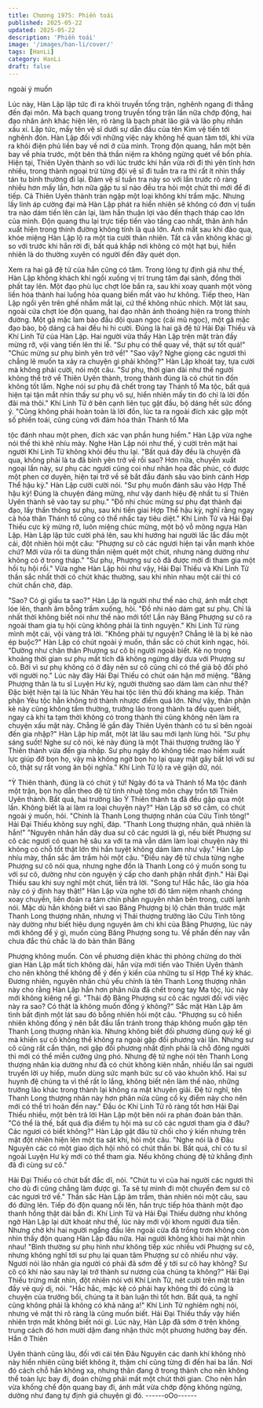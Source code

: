```yaml
---
title: Chương 1975: Phiền toái
published: 2025-05-22
updated: 2025-05-22
description: 'Phiền toái'
image: '/images/han-li/cover/'
tags: [HanLi]
category: HanLi
draft: false
---
```


ngoài ý muốn

Lúc này, Hàn Lập lập tức đi ra khỏi truyền tống trận, nghênh
ngang đi thẳng đến đại môn. Mà bạch quang trong truyền tống
trận lần nữa chớp động, hai đạo nhân ảnh khác hiện lên, rõ ràng
là bạch phát lão giả và lão phụ nhân xấu xí. Lập tức, mấy tên vệ
sĩ dưới sự dẫn đầu của tên Kim vệ tiến tới nghênh đón.
Hàn Lập đối với những việc này không hề quan tâm tới, khi vừa
ra khỏi điện phủ liền bay về nơi ở của mình. Trong độn quang,
hắn một bên bay về phía trước, một bên thả thần niệm ra không
ngừng quét về bốn phía.
Hiện tại, Thiên Uyên thành so với lúc trước khi hắn vừa rời đi thì
yên tĩnh hơn nhiều, trong thành ngoại trừ từng đội vệ sĩ đi tuần tra
ra thì rất ít nhìn thấy tán tu bình thường đi lại. Đám vệ sĩ tuần tra
này so với lần trước rõ ràng nhiều hơn mấy lần, hơn nữa gặp tu
sĩ nào đều tra hỏi một chút thì mới để đi tiếp.
Cả Thiên Uyên thành tràn ngập một loại không khí trầm mặc.
Nhưng lấy linh áp cường đại mà Hàn Lập phát ra hiển nhiên sẽ
không có đơn vị tuần tra nào dám tiến lên cản lại, làm hắn thuận
lợi vào đến thạch tháp cao lớn của mình. Độn quang thu lại trực
tiếp tiến vào tầng cao nhất, thân ảnh hắn xuất hiện trong thính
đường không tính là quá lớn.
Ánh mắt sau khi đảo qua, khóe miệng Hàn Lập lộ ra một tia cười
thản nhiên.
Tất cả vẫn không khác gì so với trước khi hắn rời đi, bất quá khắp
nơi không có một hạt bụi, hiển nhiên là do thường xuyên có người
đến đây quét dọn.

Xem ra hai gã đệ tử của hắn cũng có tâm.
Trong lòng tự định giá như thế, Hàn Lập không khách khí ngồi
xuống vị trí trung tâm đại sảnh, đồng thời phất tay lên. Một đạo
phù lục chợt lóe bắn ra, sau khi xoay quanh một vòng liền hóa
thành hai luồng hỏa quang biến mất vào hư không.
Tiếp theo, Hàn Lập ngồi yên trên ghế nhắm mắt lại, cứ thế không
nhúc nhích.
Một lát sau, ngoài cửa chợt lóe độn quang, hai đạo nhân ảnh
thoáng hiện ra trong thính đường. Một gã mặc lam bào đầu đội
quan ngọc (cái mũ ngọc), một gã mặc đạo bào, bộ dáng cả hai
đều hi hi cười.
Đúng là hai gã đệ tử Hải Đại Thiếu và Khí Linh Tử của Hàn Lập.
Hai người vừa thấy Hàn Lập trên mặt tràn đầy mừng rỡ, vội vàng
tiến lên thi lễ.
"Sư phụ có thể quay về, thật sự tốt quá!"
"Chúc mừng sư phụ bình yên trở về!"
"Sao vậy? Nghe giọng các ngươi thì chẳng lẽ muốn ta xảy ra
chuyện gì phải không?"
Hàn Lập khoát tay, tựa cười mà không phải cười, nói một câu.
"Sư phụ, thời gian dài như thế người không thể trở về Thiên Uyên
thành, trong thành đúng là có chút tin đồn không tốt lắm. Nghe nói
sư phụ đã chết trong tay Thánh tổ Ma tộc, bất quá hiện tại tận mắt
nhìn thấy sư phụ vô sự, hiển nhiên mấy tin đó chỉ là lời đồn đãi
mà thôi."
Khí Linh Tử ở bên cạnh liên tục gật đầu, bộ dáng hết sức đồng ý.
"Cũng không phải hoàn toàn là lời đồn, lúc ta ra ngoài đích xác
gặp một số phiền toái, cũng cùng với đám hóa thân Thánh tổ Ma

tộc đánh nhau một phen, đích xác vạn phần hung hiểm."
Hàn Lập vừa nghe nói thế thì khẽ nhíu mày.
Nghe Hàn Lập nói như thế, ý cười trên mặt hai người Khí Linh Tử
không khỏi đều thu lại.
"Bất quá đây đều là chuyện đã qua, không phải là ta đã bình yên
trở về rồi sao? Hơn nữa, chuyến xuất ngoại lần này, sư phụ các
ngươi cũng coi như nhân họa đắc phúc, có được một phen cơ
duyên, hiện tại trở về sẽ bắt đầu đánh sâu vào bình cảnh Hợp
Thể hậu kỳ."
Hàn Lập cười cười nói.
"Sư phụ muốn đánh sâu vào Hợp Thể hậu kỳ! Đúng là chuyện
đáng mừng, như vậy danh hiệu đệ nhất tu sĩ Thiên Uyên thành sẽ
vào tay sư phụ."
"Đồ nhi chúc mừng sư phụ đạt thành đại đạo, lấy thần thông sư
phụ, sau khi tiến giai Hợp Thể hậu kỳ, nghĩ rằng ngay cả hóa thân
Thánh tổ cũng có thể nhấc tay tiêu diệt."
Khí Linh Tử và Hải Đại Thiếu cực kỳ mừng rỡ, luôn miệng chúc
mừng, một bộ vỗ mông ngựa Hàn Lập.
Hàn Lập lập tức cười phá lên, sau khi hướng hai người lắc lắc
đầu một cái, đột nhiên hỏi một câu:
"Phượng sư cô các ngươi hiện tại vẫn mạnh khỏe chứ? Mới vừa
rồi ta dùng thần niệm quét một chút, nhưng nàng dường như
không có ở trong tháp."
"Sư phụ, Phượng sư cô đã được mời đi tham gia một hồi tụ hội
rồi."
Vừa nghe Hàn Lập hỏi như vậy, Hải Đại Thiếu và Khí Linh Tử
thần sắc nhất thời có chút khác thường, sau khi nhìn nhau một
cái thì có chút chần chờ, đáp.

"Sao? Có gì giấu ta sao?"
Hàn Lập là người như thế nào chứ, ánh mắt chợt lóe lên, thanh
âm bỗng trầm xuống, hỏi.
"Đồ nhi nào dám gạt sư phụ. Chỉ là nhất thời không biết nói như
thế nào mới tốt! Lần này Băng Phượng sư cô ra ngoài tham gia tụ
hội cũng không phải là tình nguyện."
Khi Linh Tử rùng mình một cái, vội vàng trả lời.
"Không phải tự nguyện? Chẳng lẽ là bị kẻ nào ép buộc?"
Hàn Lập có chút ngoài ý muốn, thần sắc có chút kinh ngạc, hỏi.
"Dường như chân thân Phượng sư cô bị người ngoài biết. Kẻ nọ
trong khoảng thời gian sư phụ mất tích đã không ngừng dây dưa
với Phượng sư cô. Bởi vì sư phụ không có ở đây nên sư cô cũng
chỉ có thể giả bộ đối phó với người nọ."
Lúc này đây Hải Đại Thiếu có chút oán hận mở miệng.
"Băng Phượng thân là tu sĩ Luyện Hư kỳ, người thường sao dám
làm càn như thế? Đặc biệt hiện tại là lúc Nhân Yêu hai tộc liên thủ
đối kháng ma kiếp. Thân phận Yêu tộc hẳn không trở thành
nhược điểm quá lớn. Như vậy, thân phận kẻ này cũng không tầm
thường, trưởng lão trong thành ta đều quen biết, ngay cả khi ta
tạm thời không có trong thành thì cũng không nên làm ra chuyện
xấu mặt này. Chẳng lẽ gần đây Thiên Uyên thành có tu sĩ bên
ngoài đến gia nhập?"
Hàn Lập híp mắt, một lát lâu sau mới lạnh lùng hỏi.
"Sư phụ sáng suốt! Nghe sư cô nói, kẻ này đúng là một Thái
thượng trưởng lão Ỷ Thiên thành vừa đến gia nhập. Sư phụ ngày
đó không tiếc mạo hiểm xuất lực giúp đỡ bọn họ, vậy mà không
ngờ bọn họ lại quay mặt gây bất lợi với sư cô, thật sự rất vong ân
bội nghĩa."
Khí Linh Tử lộ ra vẻ giận dữ, nói.

"Ỳ Thiên thành, đúng là có chút ý tứ! Ngày đó ta và Thánh tổ Ma
tộc đánh một trận, bọn họ dẫn theo đệ tử tinh nhuệ tông môn chạy
trốn tới Thiên Uyên thành. Bất quá, hai trưởng lão Ỷ Thiên thành
ta đã đều gặp qua một lần. Không biết là ai làm ra loại chuyện
này?"
Hàn Lập sờ sờ cằm, có chút ngoài ý muốn, hỏi.
"Chính là Thanh Long thượng nhân của Cửu Tinh tông!"
Hải Đại Thiếu không suy nghĩ, đáp.
"Thanh Long thượng nhân, quả nhiên là hắn!"
"Nguyên nhân hắn dây dua sư cô các ngươi là gì, nếu biết
Phượng sư cô các ngươi có quan hệ sâu xa với ta mà vẫn dám
làm loại chuyện này thì không có chỗ tốt thật lớn thì hắn tuyệt
không dám làm như vậy."
Hàn Lập nhíu mày, thần sắc âm trầm hỏi một câu.
"Điều này đệ tử chưa từng nghe Phượng sư cô nói qua, nhưng
nghe đồn là Thanh Long có ý muốn song tu với sư cô, dường như
còn nguyện ý cấp cho danh phận nhất định."
Hải Đại Thiếu sau khi suy nghĩ một chút, liền trả lời.
"Song tu! Hắc hắc, lão gia hỏa này có ý định hay thật!"
Hàn Lập vừa nghe tới đó tâm niệm nhanh chóng xoay chuyển,
liền đoán ra tám chín phần nguyên nhân bên trong, cười lạnh nói.
Mặc dù hắn không biết vì sao Băng Phượng bị lộ chân thân trước
mặt Thanh Long thượng nhân, nhưng vị Thái thượng trưởng lão
Cửu Tỉnh tông này dường như biết hiệu dụng nguyên âm chi khi
của Băng Phượng, lúc này mới không để ý gì, muốn cùng Băng
Phượng song tu.
Về phần đến nay vẫn chưa đắc thủ chắc là do bản thân Băng

Phượng không muốn. Còn về phương diện khác thì phỏng chừng
do thời gian Hàn Lập mất tích không dài, hắn vừa mới tiến vào
Thiên Uyên thành cho nên không thể không để ý đến ý kiến của
những tu sĩ Hợp Thể kỳ khác. Đương nhiên, nguyên nhân chủ
yếu chính là tên Thanh Long thượng nhân này cho rằng Hàn Lập
hắn hơn phân nửa đã chết trong tay Ma tộc, lúc này mới không
kiêng nể gì.
"Thái độ Băng Phượng sư cô các ngươi đối với việc này ra sao?
Có thật là không muốn đồng ý không?"
Sắc mặt Hàn Lập âm tình bất định một lát sau đó bỗng nhiên hỏi
một câu.
"Phượng su cô hiển nhiên không đồng ý nên bắt đầu lẩn tránh
trong tháp không muốn gặp tên Thanh Long thượng nhân kia.
Nhưng không biết đối phương dùng quỷ kế gì mà khiến sư cô
không thể không ra ngoài gặp đối phương vài lần. Nhưng sư cô
cũng rất cẩn thận, nơi gặp đối phương nhất định phải là chỗ đông
người thì mới có thể miễn cưỡng ứng phó. Nhưng đệ tử nghe nói
tên Thanh Long thượng nhân kia dường như đã có chút không
kiên nhẫn, nhiều lần sai người truyền lời uy hiếp, muốn dùng sức
mạnh bức sư cô vào khuôn khổ. Hai sư huynh đệ chúng ta vì thế
rất lo lắng, không biết nên làm thế nào, những trưởng lão khác
trong thành lại không ra mặt khuyên giải. Đệ tử nghĩ, tên Thanh
Long thượng nhân này hơn phân nửa cũng cố kỵ điểm này cho
nên mới có thể trì hoãn đến nay."
Đầu óc Khí Linh Tử rõ ràng tốt hơn Hải Đại Thiếu nhiều, một bên
trả lời Hàn Lập một bên nói ra phán đoán bản thân.
"Có thể là thế, bất quá địa điểm tụ hội mà sư cô các ngươi tham
gia ở đâu? Các ngươi có biết không?"
Hàn Lập gật đâu từ chối cho ý kiến nhưng trên mặt đột nhiên hiện
lên một tia sát khí, hỏi một câu.
"Nghe nói là ở Đâu Nguyên các có một giao dịch hội nhỏ có chút
thần bí. Bất quá, chỉ có tu sĩ ngoài Luyện Hư kỳ mới có thể tham
gia. Nếu không chúng đệ tử khẳng định đã đi cùng sư cô."

Hải Đại Thiếu có chút bất đắc dĩ, nói.
"Chút tu vi của hai người các ngươi thì cho dù đi cũng chẳng làm
được gì. Ta sẽ tự mình đi một chuyến đem sư cô các ngươi trở
về."
Thần sắc Hàn Lập âm trầm, thản nhiên nói một câu, sau đó đứng
lên.
Tiếp đó độn quang nổi lên, hắn trực tiếp hóa thành một đạo thanh
hồng thật dài bắn đi.
Khí Linh Tử và Hải Đại Thiếu dường như không ngờ Hàn Lập lại
dứt khoát như thế, lúc này mới vội khom người đưa tiễn. Nhưng
chờ khi hai người ngẩng đầu lên ngoài cửa đã trống trơn không
còn nhìn thấy độn quang Hàn Lập đâu nữa.
Hai người không khòi hai mặt nhìn nhau!
"Bình thường sư phụ hình như không tiếp xúc nhiều với Phượng
sư cô, nhưng không nghĩ tới sư phụ lại quan tâm Phượng sư cô
nhiều như vậy. Ngươi nói lão nhân gia người có phải đã sớm để ý
tới sư cô hay không? Sư cô có khi nào sau này lại trở thành sư
nương của chúng ta không?"
Hải Đại Thiếu trừng mắt nhìn, đột nhiên nói với Khí Linh Tử, nét
cười trên mặt tràn đầy vẻ quỷ dị, nói.
"Hắc hắc, mặc kệ có phải hay không thì đó cũng là chuyện của
trưởng bối, chúng ta ít bàn luận thì tốt hơn. Bất quá, ta nghĩ cũng
không phải là không có khả năng a!"
Khí Linh Tử nghiêm nghị nói, nhưng vẻ mặt thì rõ ràng là cũng
muốn biết.
Hải Đại Thiếu thấy vậy hiển nhiên trợn mắt không biết nói gì.
Lúc này, Hàn Lập đã sớm ở trên không trung cách đó hơn mười
dặm đang nhận thức một phương hướng bay đến. Hắn ở Thiên

Uyên thành cũng lâu, đối với cái tên Đâu Nguyên các danh khí
không nhỏ này hiển nhiên cũng biết không ít, thậm chí cũng từng
đi đến hai ba lần. Nơi đó cách chỗ hắn không xa, nhưng thân
đang ở trong thành cho nên không thể toàn lực bay đi, đoán
chừng phải mất một chút thời gian. Cho nên hắn vừa khống chế
độn quang bay đi, ánh mắt vừa chớp động không ngừng, dường
như đang tự định giá chuyện gì đó.
------oOo------
